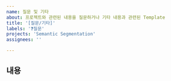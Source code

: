```yaml
---
name: 질문 및 기타
about: 프로젝트와 관련된 내용을 질문하거나 기타 내용과 관련된 Template
title: '[질문/기타]'
labels: '❓질문'
projects: 'Semantic Segmentation'
assignees: ''

---
```

## **내용**
